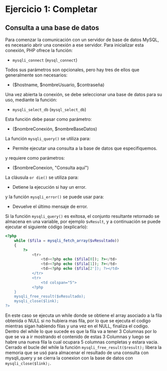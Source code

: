 # Ejercicio 1: Completar

## Consulta a una base de datos

Para comenzar la comunicación con un servidor de base de datos MySQL, es necesario abrir una conexión a ese servidor. Para inicializar esta conexión, PHP ofrece la función:

- `mysqli_connect` (`mysql_connect`)

Todos sus parámetros son opcionales, pero hay tres de ellos que generalmente son necesarios:

- ($hostname, $nombreUsuario, $contraseña)

Una vez abierta la conexión, se debe seleccionar una base de datos para su uso, mediante la función:

- `mysqli_select_db` (`mysql_select_db`)

Esta función debe pasar como parámetro:

- ($nombreConexión, $nombreBaseDatos)

La función `mysqli_query()` se utiliza para:

- Permite ejecutar una consulta a la base de datos que especifiquemos.

y requiere como parámetros:

- ($nombreConexion, "Consulta aquí")

La cláusula `or die()` se utiliza para:

- Detiene la ejecución si hay un error.

y la función `mysqli_error()` se puede usar para:

- Devuelve el último mensaje de error.

Si la función `mysqli_query()` es exitosa, el conjunto resultante retornado se almacena en una variable, por ejemplo `$vResult`, y a continuación se puede ejecutar el siguiente código (explicarlo):

```php
<?php
    while ($fila = mysqli_fetch_array($vResultado))
    {
        ?>
            <tr>
                <td><?php echo ($fila[0]); ?></td>
                <td><?php echo ($fila[1]); ?></td>
                <td><?php echo ($fila[2']); ?></td>
            </tr>
            <tr>
                <td colspan="5">
            <?php
    }
    mysqli_free_result($vResultado);
    mysqli_close($link);
?>
```

En este caso se ejecuta un while donde se obtiene el array asociado a la fila obtenida o NULL si no hubiera mas fila, por lo que se ejecuta el codigo mientras sigan habiendo filas y una vez en el NULL, finaliza el codigo.  
Dentro del while lo que sucede es que la fila va a tener 3 Columnas por lo que se va a ir mostrando el contenido de estas 3 Columnas y luego  se habre una nueva fila la cual ocupara 5 columnas completas y estara vacia.  
Cerrado el bucle del while la función `mysqli_free_result($result);` libera la memoria que se usó para almacenar el resultado de una consulta con mysqli_query y se cierra la conexion con la base de datos con `mysqli_close($link);`.